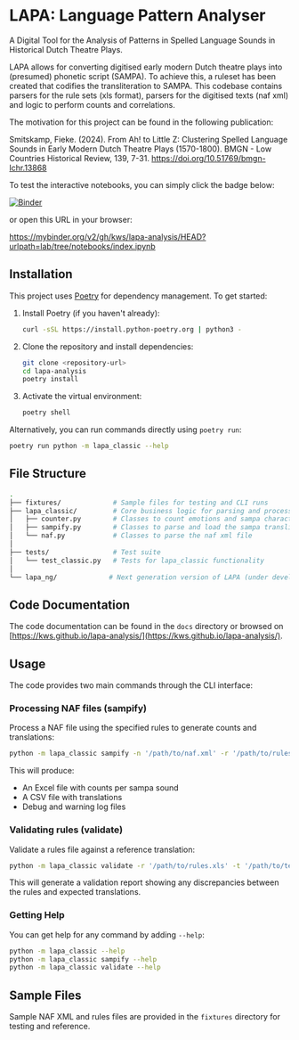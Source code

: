 # LAPA: Language Pattern Analyser

A Digital Tool for the Analysis of Patterns in Spelled Language Sounds in Historical Dutch Theatre Plays.

LAPA allows for converting digitised early modern Dutch theatre plays into (presumed) phonetic script (SAMPA). To achieve this, a ruleset has been created that codifies the transliteration to SAMPA. This codebase contains parsers for the rule sets (xls format), parsers for the digitised texts (naf xml) and logic to perform counts and correlations.

The motivation for this project can be found in the following publication:

Smitskamp, Fieke. (2024). From Ah! to Little Z: Clustering Spelled Language Sounds in Early Modern Dutch Theatre Plays (1570-1800). BMGN - Low Countries Historical Review, 139, 7-31. https://doi.org/10.51769/bmgn-lchr.13868

To test the interactive notebooks, you can simply click the badge below:

[![Binder](https://mybinder.org/badge_logo.svg)](https://mybinder.org/v2/gh/kws/lapa-analysis/HEAD?urlpath=lab/tree/notebooks/index.ipynb)

or open this URL in your browser:

https://mybinder.org/v2/gh/kws/lapa-analysis/HEAD?urlpath=lab/tree/notebooks/index.ipynb

## Installation

This project uses [Poetry](https://python-poetry.org/) for dependency management. To get started:

1. Install Poetry (if you haven't already):

   ```bash
   curl -sSL https://install.python-poetry.org | python3 -
   ```

2. Clone the repository and install dependencies:

   ```bash
   git clone <repository-url>
   cd lapa-analysis
   poetry install
   ```

3. Activate the virtual environment:

   ```bash
   poetry shell
   ```

Alternatively, you can run commands directly using `poetry run`:

```bash
poetry run python -m lapa_classic --help
```

## File Structure

```bash
.
├── fixtures/             # Sample files for testing and CLI runs
├── lapa_classic/         # Core business logic for parsing and processing
│   ├── counter.py        # Classes to count emotions and sampa characters
│   ├── sampify.py        # Classes to parse and load the sampa transliteration dictionary
│   └── naf.py            # Classes to parse the naf xml file
│
├── tests/                # Test suite
│   └── test_classic.py   # Tests for lapa_classic functionality
│
└── lapa_ng/             # Next generation version of LAPA (under development)
```

## Code Documentation

The code documentation can be found in the `docs` directory or browsed on [https://kws.github.io/lapa-analysis/](https://kws.github.io/lapa-analysis/).

## Usage

The code provides two main commands through the CLI interface:

### Processing NAF files (sampify)

Process a NAF file using the specified rules to generate counts and translations:

```bash
python -m lapa_classic sampify -n '/path/to/naf.xml' -r '/path/to/rules.xls' -o '/path/to/output'
```

This will produce:

- An Excel file with counts per sampa sound
- A CSV file with translations
- Debug and warning log files

### Validating rules (validate)

Validate a rules file against a reference translation:

```bash
python -m lapa_classic validate -r '/path/to/rules.xls' -t '/path/to/test.txt' -o '/path/to/output'
```

This will generate a validation report showing any discrepancies between the rules and expected translations.

### Getting Help

You can get help for any command by adding `--help`:

```bash
python -m lapa_classic --help
python -m lapa_classic sampify --help
python -m lapa_classic validate --help
```

## Sample Files

Sample NAF XML and rules files are provided in the `fixtures` directory for testing and reference.
